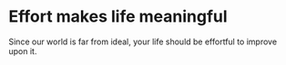 # Effort makes life meaningful
Since our world is far from ideal, your life should be effortful to improve upon it.

<!-- #p1 -->

<!-- #.inbox -->

<!-- {BearID:F7EA9F5A-81B3-4387-ABAF-8F8206D9F95B-11937-000019D5468F52BB} -->
